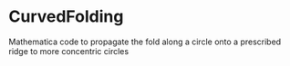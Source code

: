# CurvedFolding
Mathematica code to propagate the fold along a circle onto a prescribed ridge to more concentric circles
